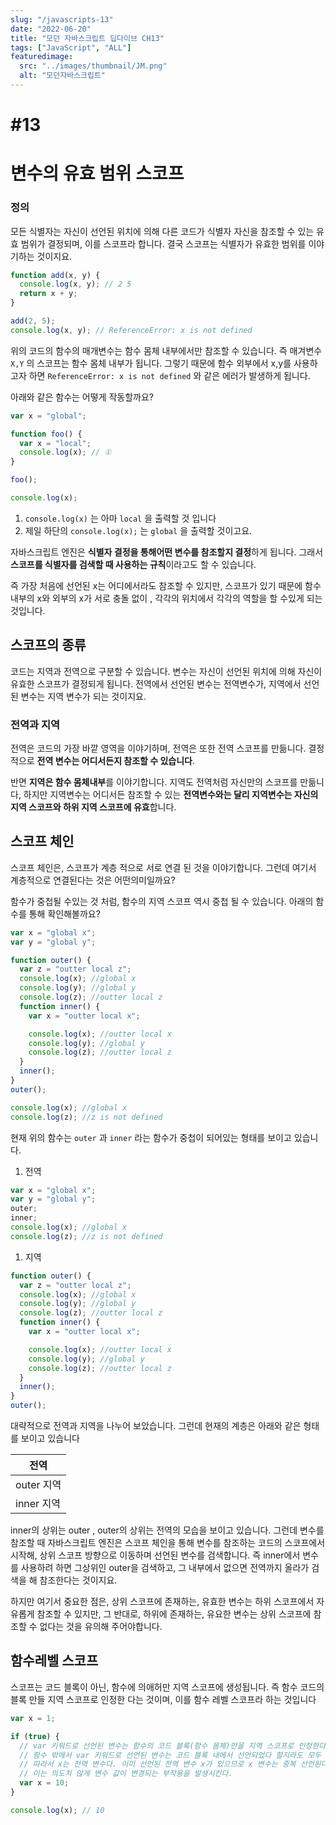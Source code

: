 ```yaml
---
slug: "/javascripts-13"
date: "2022-06-20"
title: "모던 자바스크립트 딥다이브 CH13"
tags: ["JavaScript", "ALL"]
featuredimage:
  src: "../images/thumbnail/JM.png"
  alt: "모던자바스크립트"
---
```


# #13

# 변수의 유효 범위 스코프

### 정의

모든 식별자는 자신이 선언된 위치에 의해 다른 코드가 식별자 자신을 참조할 수 있는 유효 범위가 결정되며, 이를 스코프라 합니다. 결국 스코프는 식별자가 유효한 범위를 이야기하는 것이지요.

```jsx
function add(x, y) {
  console.log(x, y); // 2 5
  return x + y;
}

add(2, 5);
console.log(x, y); // ReferenceError: x is not defined
```

위의 코드의 함수의 매개변수는 함수 몸체 내부에서만 참조할 수 있습니다. 즉 매겨변수 `X,Y` 의 스코프는 함수 몸체 내부가 됩니다. 그렇기 때문에 함수 외부에서 x,y를 사용하고자 하면 `ReferenceError: x is not defined` 와 같은 에러가 발생하게 됩니다.

아래와 같은 함수는 어떻게 작동할까요?

```jsx
var x = "global";

function foo() {
  var x = "local";
  console.log(x); // ①
}

foo();

console.log(x);
```

1. `console.log(x)` 는 아마 `local` 을 출력할 것 입니다
2. 제일 하단의 `console.log(x);` 는 `global` 을 출력할 것이고요.

자바스크립트 엔진은 **식별자 결정을 통해어떤 변수를 참조할지 결정**하게 됩니다. 그래서 **스코프를 식별자를 검색할 때 사용하는 규칙**이라고도 할 수 있습니다.

즉 가장 처음에 선언된 x는 어디에서라도 참조할 수 있지만, 스코프가 있기 때문에 함수 내부의 x와 외부의 x가 서로 충돌 없이 , 각각의 위치에서 각각의 역할을 할 수있게 되는 것입니다.

## 스코프의 종류

코드는 지역과 전역으로 구분할 수 있습니다. 변수는 자신이 선언된 위치에 의해 자신이 유효한 스코프가 결정되게 됩니다. 전역에서 선언된 변수는 전역변수가, 지역에서 선언된 변수는 지역 변수가 되는 것이지요.

### 전역과 지역

전역은 코드의 가장 바깥 영역을 이야기하며, 전역은 또한 전역 스코프를 만듦니다. 결정적으로 **전역 변수는 어디서든지 참조할 수 있습니다**.

반면 **지역은 함수 몸체내부**를 이야기합니다. 지역도 전역처럼 자신만의 스코프를 만듦니다, 하지만 지역변수는 어디서든 참조할 수 있는 **전역변수와는 달리 지역변수는 자신의 지역 스코프와 하위 지역 스코프에 유효**합니다.

## 스코프 체인

스코프 체인은, 스코프가 계층 적으로 서로 연결 된 것을 이야기합니다. 그런데 여기서 계층적으로 연결된다는 것은 어떤의미일까요?

함수가 중첩될 수있는 것 처럼, 함수의 지역 스코프 역시 중첩 될 수 있습니다. 아래의 함수를 통해 확인해볼까요?

```jsx
var x = "global x";
var y = "global y";

function outer() {
  var z = "outter local z";
  console.log(x); //global x
  console.log(y); //global y
  console.log(z); //outter local z
  function inner() {
    var x = "outter local x";

    console.log(x); //outter local x
    console.log(y); //global y
    console.log(z); //outter local z
  }
  inner();
}
outer();

console.log(x); //global x
console.log(z); //z is not defined
```

현재 위의 함수는 `outer` 과 `inner` 라는 함수가 중첩이 되어있는 형태를 보이고 있습니다.

1. 전역

```jsx
var x = "global x";
var y = "global y";
outer;
inner;
console.log(x); //global x
console.log(z); //z is not defined
```

1. 지역

```jsx
function outer() {
  var z = "outter local z";
  console.log(x); //global x
  console.log(y); //global y
  console.log(z); //outter local z
  function inner() {
    var x = "outter local x";

    console.log(x); //outter local x
    console.log(y); //global y
    console.log(z); //outter local z
  }
  inner();
}
outer();
```

대략적으로 전역과 지역을 나누어 보았습니다. 그런데 현재의 계층은 아래와 같은 형태를 보이고 있습니다

| 전역       |
| ---------- |
| outer 지역 |
| inner 지역 |

inner의 상위는 outer , outer의 상위는 전역의 모습을 보이고 있습니다. 그런데 변수를 참조할 때 자바스크립트 엔진은 스코프 체인을 통해 변수를 참조하는 코드의 스코프에서 시작해, 상위 스코프 방향으로 이동하며 선언된 변수를 검색합니다. 즉 inner에서 변수를 사용하려 하면 그상위인 outer을 검색하고, 그 내부에서 없으면 전역까지 올라가 검색을 해 참조한다는 것이지요.

하지만 여기서 중요한 점은, 상위 스코프에 존재하는, 유효한 변수는 하위 스코프에서 자유롭게 참조할 수 있지만, 그 반대로, 하위에 존재하는, 유요한 변수는 상위 스코프에 참조할 수 없다는 것을 유의해 주어야합니다.

## 함수레벨 스코프

스코프는 코드 블록이 아닌, 함수에 의애허만 지역 스코프에 생성됩니다. 즉 함수 코드의 블록 만들 지역 스코프로 인정한 다는 것이며, 이를 함수 레벨 스코프라 하는 것입니다

```jsx
var x = 1;

if (true) {
  // var 키워드로 선언된 변수는 함수의 코드 블록(함수 몸체)만을 지역 스코프로 인정한다.
  // 함수 밖에서 var 키워드로 선언된 변수는 코드 블록 내에서 선언되었다 할지라도 모두 전역 변수다.
  // 따라서 x는 전역 변수다. 이미 선언된 전역 변수 x가 있으므로 x 변수는 중복 선언된다.
  // 이는 의도치 않게 변수 값이 변경되는 부작용을 발생시킨다.
  var x = 10;
}

console.log(x); // 10
```
